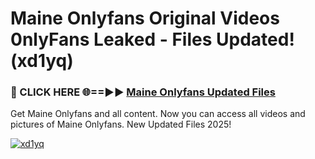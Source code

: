 # Maine Onlyfans Original Videos 0nlyFans Leaked - Files Updated! (xd1yq)

<h3>🔴 CLICK HERE 🌐==►► <a href="https://tinyurl.com/ms9xzufz" rel="nofollow">Maine Onlyfans Updated Files</a></h3>

Get Maine Onlyfans and all content. Now you can access all videos and pictures of Maine Onlyfans. New Updated Files 2025!

[![xd1yq](https://i.imgur.com/PQ7UWWw.gif)](https://tinyurl.com/ms9xzufz)
